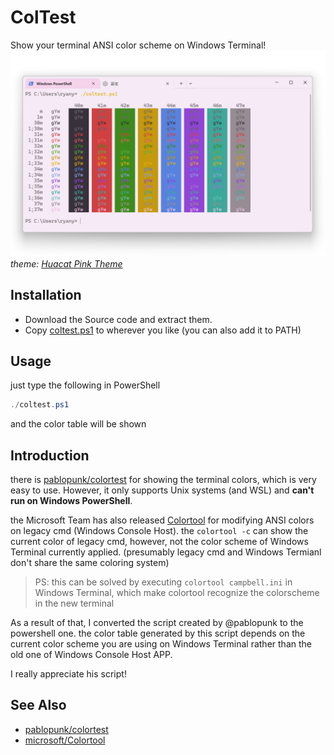 # ColTest
Show your terminal ANSI color scheme on Windows Terminal!
![light_coltest](img/light_coltest.png)
*theme: [Huacat Pink Theme](https://github.com/huacat-pink/windows-terminal/)*

## Installation
- Download the Source code and extract them.
- Copy [coltest.ps1](coltest.ps1) to wherever you like (you can also add it to PATH)

## Usage
just type the following in PowerShell
```ps1
./coltest.ps1
```
and the color table will be shown

## Introduction
there is [pablopunk/colortest](https://github.com/pablopunk/colortest) for showing the terminal colors, which is very easy to use. However, it only supports Unix systems (and WSL) and **can't run on Windows PowerShell**.

the Microsoft Team has also released [Colortool](https://github.com/microsoft/terminal/blob/main/src/tools/ColorTool/README.md) for modifying ANSI colors on legacy cmd (Windows Console Host). the `colortool -c` can show the current color of legacy cmd, however, not the color scheme of Windows Terminal currently applied. (presumably legacy cmd and Windows Termianl don't share the same coloring system)
> PS: this can be solved by executing `colortool campbell.ini` in Windows Terminal, which make colortool recognize the colorscheme in the new terminal 

As a result of that, I converted the script created by @pablopunk to the powershell one. the color table generated by this script depends on the current color scheme you are using on Windows Terminal rather than the old one of Windows Console Host APP.

I really appreciate his script!

## See Also
- [pablopunk/colortest](https://github.com/pablopunk/colortest)
- [microsoft/Colortool](https://github.com/microsoft/terminal/blob/main/src/tools/ColorTool/README.md)